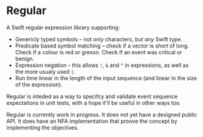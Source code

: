# Regular

A Swift regular expression library supporting: 

* Genericly typed symbols – not only characters, but _any_ Swift type.
* Predicate based symbol matching – check if a vector is short of long. Check if a colour is red or gressn. Check if an event was critical or
benign.
* Expression negation – this allows `!`, `&` and `^` in expressions, as well as the more usualy used `|`.
* Run time linear in the length of the input sequence (and linear in the size of the expression).

Regular is inteded as a way to specifcy and validate event sequence expectations in unit tests, with a hope it'll be useful in other ways too. 

Regular is currently work in progress. It does not yet have a designed public API. It does have an NFA implementation that proove the concept by implementing the objectives.
